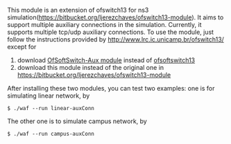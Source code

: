 This module is an extension of ofswitch13 for ns3 simulation(<https://bitbucket.org/ljerezchaves/ofswitch13-module>). It aims to support multiple auxiliary connections in the simulation. Currently, it supports multiple tcp/udp auxiliary connections. To use the module, just follow the instructions provided by <http://www.lrc.ic.unicamp.br/ofswitch13/> except for 
1) download [OfSoftSwitch-Aux module][ofsoft-aux] instead of [ofsoftswitch13][ofsoft13]
2) download this module instead of the original one in <https://bitbucket.org/ljerezchaves/ofswitch13-module>

After installing these two modules, you can test two examples: one is for simulating linear network, by
```
$ ./waf --run linear-auxConn
```
The other one is to simulate campus network, by
```
$ ./waf --run campus-auxConn
```
[ofsoft-aux]:https://github.com/meiwenPKU/OfSoftSwitch-Aux.git
[ofsoft13]: https://github.com/CPqD/ofsoftswitch13.git
